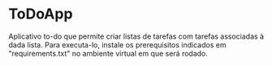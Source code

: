 # ToDoApp
Aplicativo to-do que permite criar listas de tarefas com tarefas associadas à dada lista.
Para executa-lo, instale os prerequisitos indicados em "requirements.txt" no ambiente virtual em que será rodado.
